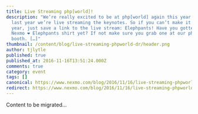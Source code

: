 ```yaml
---
title: Live Streaming php[world]!
description: "We’re really excited to be at php[world] again this year! Like
  last year we’re live streaming the keynotes. So if you can’t make it this
  year, just save a link to the live stream: Elephpants! Have you gotten your
  Nexmo ❤️ Elephpants shirt yet? If not make sure you grab one at our php[world]
  booth. […]"
thumbnail: /content/blog/live-streaming-phpworld-dr/header.png
author: tjlytle
published: true
published_at: 2016-11-16T13:51:24.000Z
comments: true
category: event
tags: []
canonical: https://www.nexmo.com/blog/2016/11/16/live-streaming-phpworld-dr
redirect: https://www.nexmo.com/blog/2016/11/16/live-streaming-phpworld-dr
---
```


Content to be migrated...
